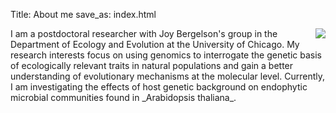 Title: About me
save_as: index.html

<img src="http://hanalee.info/static/images/profile.jpg" style="float:right;margin-left: 2.5em;">
I am a postdoctoral researcher with Joy Bergelson's group in the Department of
Ecology and Evolution at the University of Chicago. My research interests focus
on using genomics to interrogate the genetic basis of ecologically relevant
traits in natural populations and gain a better understanding of evolutionary
mechanisms at the molecular level. Currently, I am investigating the effects of
host genetic background on endophytic microbial communities found in _Arabidopsis
thaliana_.
